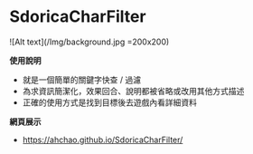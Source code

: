 # SdoricaCharFilter

![Alt text](/Img/background.jpg =200x200)

**使用說明**
- 就是一個簡單的關鍵字快查 / 過濾
- 為求資訊簡潔化，效果回合、說明都被省略或改用其他方式描述
- 正確的使用方式是找到目標後去遊戲內看詳細資料

**網頁展示**
- https://ahchao.github.io/SdoricaCharFilter/